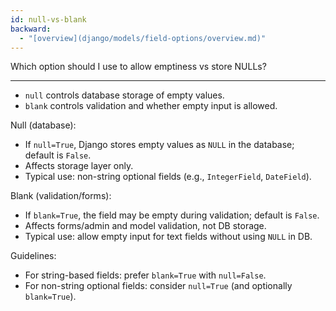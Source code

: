 ```yaml
---
id: null-vs-blank
backward:
  - "[overview](django/models/field-options/overview.md)"
---
```


Which option should I use to allow emptiness vs store NULLs?

---

- `null` controls database storage of empty values.
- `blank` controls validation and whether empty input is allowed.

Null (database):
- If `null=True`, Django stores empty values as `NULL` in the database; default is `False`.
- Affects storage layer only.
- Typical use: non-string optional fields (e.g., `IntegerField`, `DateField`).

Blank (validation/forms):
- If `blank=True`, the field may be empty during validation; default is `False`.
- Affects forms/admin and model validation, not DB storage.
- Typical use: allow empty input for text fields without using `NULL` in DB.

Guidelines:
- For string-based fields: prefer `blank=True` with `null=False`.
- For non-string optional fields: consider `null=True` (and optionally `blank=True`). 